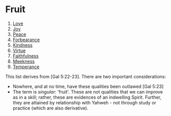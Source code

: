 # Fruit

1. [Love](Love.md)
2. [Joy](Joy.md)
3. [Peace](Peace.md)
4. [Forbearance](Forbearance.md)
5. [Kindness](Kindness.md)
6. [Virtue](Virtue.md)
7. [Faithfulness](Faithfulness.md)
8. [Meekness](Meekness.md)
9. [Temperance](Temperance.md)

This list derives from [Gal 5:22-23].
There are two important considerations:
- Nowhere, and at no time, have these qualities been outlawed [Gal 5:23]
- The term is _singular_: 'fruit'.  These are not qualities that we can improve as in a skill; rather, these are evidences of an indwelling Spirit.  Further, they are attained by relationship with Yahweh - not through study or practice (which are also derivative).
